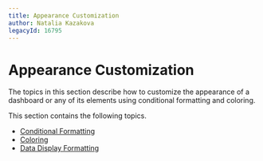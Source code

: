 ```yaml
---
title: Appearance Customization
author: Natalia Kazakova
legacyId: 16795
---
```

# Appearance Customization
The topics in this section describe how to customize the appearance of a dashboard or any of its elements using conditional formatting and coloring.

This section contains the following topics.
* [Conditional Formatting](appearance-customization/conditional-formatting.md)
* [Coloring](appearance-customization/coloring.md)
* [Data Display Formatting](appearance-customization/data-display-formatting.md)